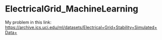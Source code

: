 # ElectricalGrid_MachineLearning

My problem in this link:
https://archive.ics.uci.edu/ml/datasets/Electrical+Grid+Stability+Simulated+Data+
